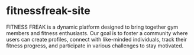 # fitnessfreak-site
FITNESS FREAK is a dynamic platform designed to bring together gym members and fitness enthusiasts. Our goal is to foster a community where users can create profiles, connect with like-minded individuals, track their fitness progress, and participate in various challenges to stay motivated.
